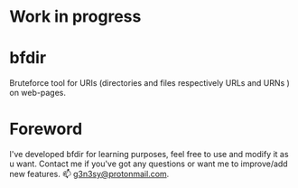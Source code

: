 # Work in progress

# bfdir
Bruteforce tool for URIs (directories and files respectively URLs and URNs ) on web-pages.

# Foreword
I've developed bfdir for learning purposes, feel free to use and modify it as u want. Contact me if you've got any questions or want me to improve/add new features. 📫 g3n3sy@protonmail.com. 
